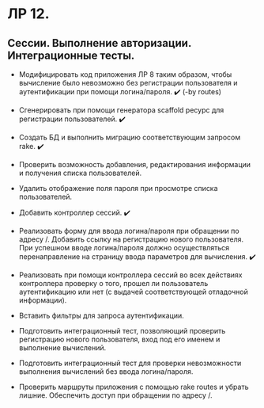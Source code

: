 # ЛР 12. 
## Сессии. Выполнение авторизации. Интеграционные тесты.

* Модифицировать код приложения ЛР 8 таким образом, чтобы вычисление было невозможно без регистрации пользователя и аутентификации при помощи логина/пароля. :heavy_check_mark: (-by routes)

* Сгенерировать при помощи генератора scaffold ресурс для регистрации пользователей. :heavy_check_mark:

* Создать БД и выполнить миграцию соответствующим запросом rake. :heavy_check_mark:

* Проверить возможность добавления, редактирования информации и получения списка пользователей.

* Удалить отображение поля пароля при просмотре списка пользователей.

* Добавить контроллер сессий. :heavy_check_mark:

* Реализовать форму для ввода логина/пароля при обращении по адресу /. Добавить ссылку на регистрацию нового пользователя. При успешном вводе логина/пароля должно осуществляться перенаправление на страницу ввода параметров для вычисления. :heavy_check_mark:

* Реализовать при помощи контроллера сессий во всех действиях контроллера проверку о того, прошел ли пользователь аутентификацию или нет (с выдачей соответствующей отладочной информации). 

* Вставить фильтры для запроса аутентификации. 

* Подготовить интеграционный тест, позволяющий проверить регистрацию нового пользователя, вход под его именем и выполнение вычислений.

* Подготовить интеграционный тест для проверки невозможности выполнения вычислений без ввода логина/пароля.

* Проверить маршруты приложения с помощью rake routes и убрать лишние. Обеспечить доступ при обращении по адресу /.
